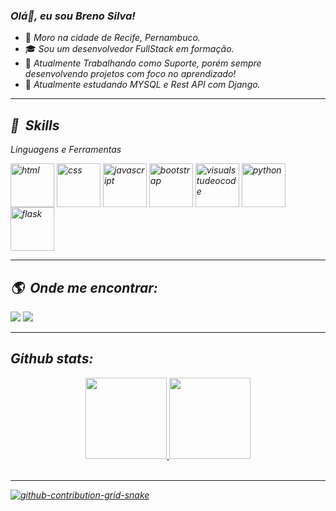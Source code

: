 ### <i>Olá👋, eu sou Breno Silva! </i>

- 🏡 <i>Moro na cidade de Recife, Pernambuco.</i>
- 🎓 <i>Sou um desenvolvedor FullStack em formação.</i>
- 🔭 <i>Atualmente Trabalhando como Suporte, porém sempre desenvolvendo projetos com foco no aprendizado!</i>
- 🌱 <i>Atualmente estudando MYSQL e Rest API com Django.

----------------------------------------------------------------------------------

## :rocket: &nbsp;<i>Skills</i>

<i>Linguagens e Ferramentas</i>
<div style="display: inline_block">
   <img align="center" alt="html" height="70" width="auto" src="https://cdn.jsdelivr.net/gh/devicons/devicon/icons/html5/html5-plain-wordmark.svg" />
   <img align="center" alt="css" height="70" width="auto" src="https://cdn.jsdelivr.net/gh/devicons/devicon/icons/css3/css3-plain-wordmark.svg" />
   <img align="center" alt="javascript" height="70" width="auto" src="https://cdn.jsdelivr.net/gh/devicons/devicon/icons/javascript/javascript-plain.svg">
   <img align="center" alt="bootstrap" height="70" width="auto"  src="https://cdn.jsdelivr.net/gh/devicons/devicon/icons/react/react-original-wordmark.svg" />         
   <img align="center" alt="visualstudeocode" height="70" width="auto" src="https://cdn.jsdelivr.net/gh/devicons/devicon/icons/vscode/vscode-original-wordmark.svg">
   <img align="center" alt="python" height="70" width="auto" src="https://cdn.jsdelivr.net/gh/devicons/devicon/icons/python/python-original.svg">
   <img align="center" alt="flask" height="70" width="auto" src="https://cdn.jsdelivr.net/gh/devicons/devicon/icons/flask/flask-original.svg">
</div>

----------------------------------------------------------------------------------

## :earth_americas: &nbsp;<i>Onde me encontrar:</i>

<div style="display: inline_block">
  <a href="https://www.linkedin.com/in/brenohsilva/" target="_blank"><img src="https://img.shields.io/badge/-LinkedIn-%230077B5?style=for-the-badge&logo=linkedin&logoColor=white"></a> 
  <a href="https://wa.me/+5581983329798" target="_blank"><img src="https://user-images.githubusercontent.com/75697499/179569090-0fd78c18-5736-457e-8971-e629be3d06b2.svg"></a>  
 
----------------------------------------------------------------------------------

## Github stats:
<div align="center">
  <a href="https://github.com/brenohsilva">
  <img height="130em" src="https://github-readme-stats.vercel.app/api?username=brenohsilva&hide_title=true&show_icons=true&theme=dark&include_all_commits=true&count_private=true"/>
  <img height="130em" src="https://github-readme-stats.vercel.app/api/top-langs/?username=brenohsilva&hide_title=true&layout=compact&langs_count=7&theme=dark"/>
</div><br>

----------------------------------------------------------------------------------

![github-contribution-grid-snake](https://user-images.githubusercontent.com/75697499/176289267-682a9982-8776-4223-ad42-34a4553eb56f.svg)
